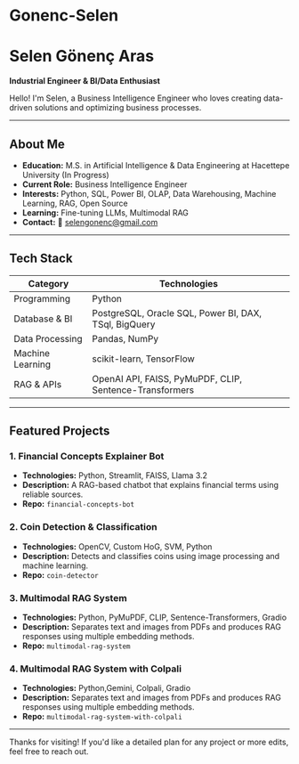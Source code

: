 # Gonenc-Selen


# Selen Gönenç Aras

**Industrial Engineer & BI/Data Enthusiast**

Hello! I'm Selen, a Business Intelligence Engineer who loves creating data-driven solutions and optimizing business processes.

---

## About Me

* **Education:** M.S. in Artificial Intelligence & Data Engineering at Hacettepe University (In Progress)
* **Current Role:** Business Intelligence Engineer 
* **Interests:** Python, SQL, Power BI, OLAP, Data Warehousing, Machine Learning, RAG, Open Source
* **Learning:** Fine-tuning LLMs, Multimodal RAG
* **Contact:** 📧 [selengonenc@gmail.com](mailto:selengonenc@gmail.com)


---

## Tech Stack

| Category                | Technologies                                            |
| ----------------------- | ------------------------------------------------------- |
| Programming             | Python                                                  |
| Database & BI           | PostgreSQL, Oracle SQL, Power BI, DAX, TSql, BigQuery   |
| Data Processing         | Pandas, NumPy                                           |
| Machine Learning        | scikit-learn, TensorFlow                                |
| RAG & APIs              | OpenAI API, FAISS, PyMuPDF, CLIP, Sentence-Transformers |


---

## Featured Projects

### 1. Financial Concepts Explainer Bot

* **Technologies:** Python, Streamlit, FAISS, Llama 3.2
* **Description:** A RAG-based chatbot that explains financial terms using reliable sources.
* **Repo:** `financial-concepts-bot`

### 2. Coin Detection & Classification

* **Technologies:** OpenCV, Custom HoG, SVM, Python
* **Description:** Detects and classifies coins using image processing and machine learning.
* **Repo:** `coin-detector`

### 3. Multimodal RAG System

* **Technologies:** Python, PyMuPDF, CLIP, Sentence-Transformers, Gradio
* **Description:** Separates text and images from PDFs and produces RAG responses using multiple embedding methods.
* **Repo:** `multimodal-rag-system`

### 4. Multimodal RAG System with Colpali

* **Technologies:** Python,Gemini, Colpali, Gradio
* **Description:** Separates text and images from PDFs and produces RAG responses using multiple embedding methods.
* **Repo:** `multimodal-rag-system-with-colpali`
---

Thanks for visiting! If you'd like a detailed plan for any project or more edits, feel free to reach out.

